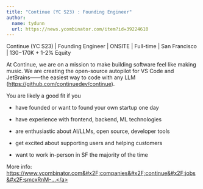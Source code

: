 ```yaml
---
title: "Continue (YC S23) : Founding Engineer"
author:
  name: tydunn
  url: https://news.ycombinator.com/item?id=39224610
---
```

Continue (YC S23) | Founding Engineer | ONSITE | Full-time | San Francisco | $130-$170K + 1-2% Equity

At Continue, we are on a mission to make building software feel like making music. We are creating the open-source autopilot for VS Code and JetBrains——the easiest way to code with any LLM (<a href="https:&#x2F;&#x2F;github.com&#x2F;continuedev&#x2F;continue">https:&#x2F;&#x2F;github.com&#x2F;continuedev&#x2F;continue</a>).

You are likely a good fit if you

- have founded or want to found your own startup one day

- have experience with frontend, backend, ML technologies

- are enthusiastic about AI&#x2F;LLMs, open source, developer tools

- get excited about supporting users and helping customers

- want to work in-person in SF the majority of the time

More info: <a href="https:&#x2F;&#x2F;www.ycombinator.com&#x2F;companies&#x2F;continue&#x2F;jobs&#x2F;smcxRnM-founding-engineer">https:&#x2F;&#x2F;www.ycombinator.com&#x2F;companies&#x2F;continue&#x2F;jobs&#x2F;smcxRnM-...</a>
